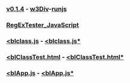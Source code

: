 ### [v0.1.4](https://github.com/littleflute/JavaScript/edit/master/README.md) - [w3Div](https://www.w3schools.com/html/tryit.asp?filename=tryhtml_default)-[runjs](runjs.html)
### [RegExTester_JavaScript](RegExTester_JavaScript)
### <a tartget="_blank" href = "blclass.js"><blclass.js</a> - <a tartget="_blank" href = "https://github.com/littleflute/JavaScript/edit/master/blclass.js"><blclass.js*</a>  

### <a tartget="_blank" href = "blClassTest.html"><blClassTest.html</a> - <a tartget="_blank" href = "https://github.com/littleflute/JavaScript/edit/master/blClassTest.html"><blClassTest.html*</a>   
  
### <a tartget="_blank" href = "blApp.js"><blApp.js</a> - <a tartget="_blank" href = "https://github.com/littleflute/JavaScript/edit/master/blApp.js"><blApp.js*</a>  



<script src="https://www.w3schools.com/lib/w3.js"></script>
<script src="blclass.js" ></script>
<script src="blApp.js"></script>

